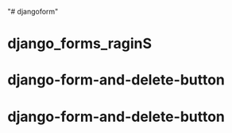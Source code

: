 "# djangoform" 
# django_forms_raginS
# django-form-and-delete-button
# django-form-and-delete-button
